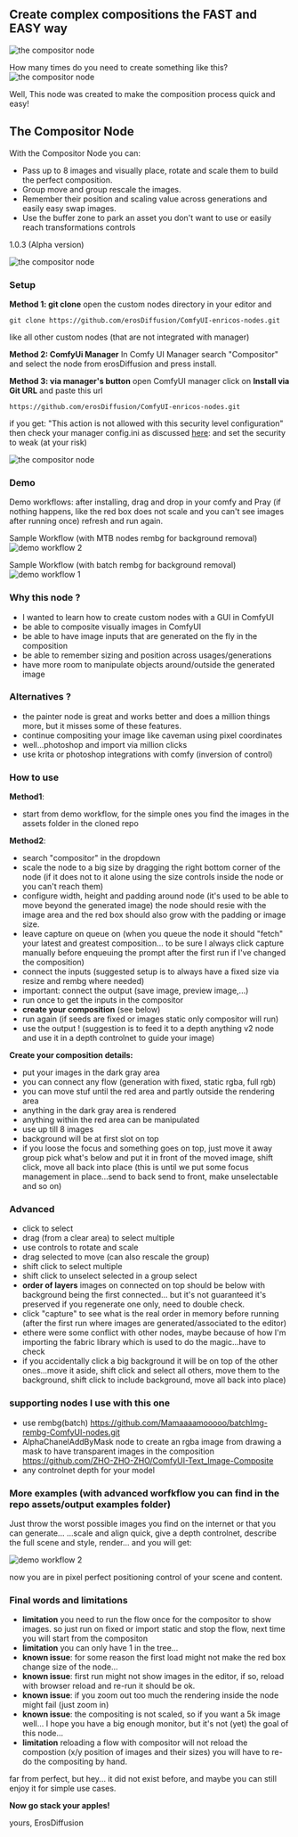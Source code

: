 ## Create complex compositions the FAST and EASY way

![the compositor node](/assets/showreel1.png)

How many times do you need to create something like this?
![the compositor node](/assets/showreel1.jpg)

Well, This node was created to make the composition process quick and easy!

## The Compositor Node
With the Compositor Node you can:
- Pass up to 8 images and visually place, rotate and scale them to build the perfect composition.
- Group move and group rescale the images.
- Remember their position and scaling value across generations and easily easy swap images.
- Use the buffer zone to park an asset you don't want to use or easily reach transformations controls

1.0.3 (Alpha version)

![the compositor node](/assets/sample.png)

### Setup

**Method 1: git clone**
open the custom nodes directory in your editor and

`git clone https://github.com/erosDiffusion/ComfyUI-enricos-nodes.git`

like all other custom nodes (that are not integrated with manager)

**Method 2: ComfyUi Manager**
In Comfy UI Manager search "Compositor" and select the node from erosDiffusion and press install.

**Method 3: via manager's button**
open ComfyUI manager click on **Install via Git URL** and paste this url

`https://github.com/erosDiffusion/ComfyUI-enricos-nodes.git`

if you get: "This action is not allowed with this security level configuration" then check your manager config.ini
as discussed [here](https://github.com/ltdrdata/ComfyUI-Manager?tab=readme-ov-file#security-policy):
and set the security to weak (at your risk)

![the compositor node](/assets/weak.png)

### Demo

Demo workflows: after installing, drag and drop in your comfy and Pray (if nothing happens, like the red box does not scale and you can't see images after running once) refresh and run again.

Sample Workflow (with MTB nodes rembg for background removal)
![demo workflow 2](/assets/demo2.png)

Sample Workflow (with batch rembg for background removal)
![demo workflow 1](/assets/demo.png)

### Why this node ?

- I wanted to learn how to create custom nodes with a GUI in ComfyUI
- be able to composite visually images in ComfyUI
- be able to have image inputs that are generated on the fly in the composition
- be able to remember sizing and position across usages/generations
- have more room to manipulate objects around/outside the generated image

### Alternatives ?

- the painter node is great and works better and does a million things more, but it misses some of these features.
- continue compositing your image like caveman using pixel coordinates
- well...photoshop and import via million clicks
- use krita or photoshop integrations with comfy (inversion of control)

### How to use

**Method1**:

- start from demo workflow, for the simple ones you find the images in the assets folder in the cloned repo

**Method2**:

- search "compositor" in the dropdown
- scale the node to a big size by dragging the right bottom corner of the node (if it does not to it alone using the size controls inside the node or you can't reach them)
- configure width, height and padding around node (it's used to be able to move beyond the generated image) the node should resie with the image area and the red box should also grow with the padding or image size.
- leave capture on queue on (when you queue the node it should "fetch" your latest and greatest composition... to be sure I always click capture manually before enqueuing the prompt after the first run if I've changed the composition)
- connect the inputs (suggested setup is to always have a fixed size via resize and rembg where needed)
- important: connect the output (save image, preview image,...)
- run once to get the inputs in the compositor
- **create your composition** (see below)
- run again (if seeds are fixed or images static only compositor will run)
- use the output ! (suggestion is to feed it to a depth anything v2 node and use it in a depth controlnet to guide your image)

**Create your composition details:**

- put your images in the dark gray area
- you can connect any flow (generation with fixed, static rgba, full rgb)
- you can move stuf until the red area and partly outside the rendering area
- anything in the dark gray area is rendered
- anything within the red area can be manipulated
- use up till 8 images
- background will be at first slot on top
- if you loose the focus and something goes on top, just move it away group pick what's below and put it in front of the moved image, shift click, move all back into place (this is until we put some focus management in place...send to back send to front, make unselectable and so on)

### Advanced

- click to select
- drag (from a clear area) to select multiple
- use controls to rotate and scale
- drag selected to move (can also rescale the group)
- shift click to select multiple
- shift click to unselect selected in a group select
- **order of layers** images on connected on top should be below with background being the first connected... but it's not guaranteed it's preserved if you regenerate one only, need to double check.
- click "capture" to see what is the real order in memory before running (after the first run where images are generated/associated to the editor)
- ethere were some conflict with other nodes, maybe because of how I'm importing the fabric library which is used to do the magic...have to check
- if you accidentally click a big background it will be on top of the other ones...move it aside, shift click and select all others, move them to the background, shift click to include background, move all back into place)

### supporting nodes I use with this one

- use rembg(batch) https://github.com/Mamaaaamooooo/batchImg-rembg-ComfyUI-nodes.git
- AlphaChanelAddByMask node to create an rgba image from drawing a mask to have transparent images in the composition https://github.com/ZHO-ZHO-ZHO/ComfyUI-Text_Image-Composite
- any controlnet depth for your model

### More examples (with advanced worfkflow you can find in the repo assets/output examples folder)

Just throw the worst possible images you find on the internet or that you can generate...
...scale and align quick, give a depth controlnet, describe the full scene and style, render...
and you will get:

![demo workflow 2](/assets/gallerySamples.jpg)

now you are in pixel perfect positioning control of your scene and content.

### Final words and limitations

- **limitation** you need to run the flow once for the compositor to show images. so just run on fixed or import static and stop the flow, next time you will start from the compositon
- **limitation** you can only have 1 in the tree...
- **known issue**: for some reason the first load might not make the red box change size of the node...
- **known issue**: first run might not show images in the editor, if so, reload with browser reload and re-run it should be ok.
- **known issue**: if you zoom out too much the rendering inside the node might fail (just zoom in)
- **known issue**: the compositing is not scaled, so if you want a 5k image well... I hope you have a big enough monitor, but it's not (yet) the goal of this node...
- **limitation** reloading a flow with compositor will not reload the compostion (x/y position of images and their sizes) you will have to re-do the compositing by hand.

far from perfect, but hey... it did not exist before, and maybe you can still enjoy it for simple use cases.

**Now go stack your apples!**

yours, ErosDiffusion
